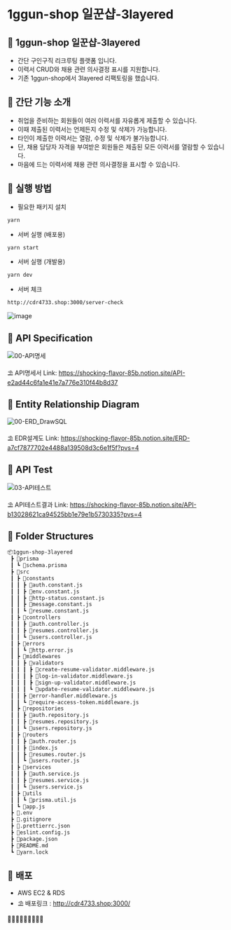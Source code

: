 # 1ggun-shop 일꾼샵-3layered

## 🍑 1ggun-shop 일꾼샵-3layered
- 간단 구인구직 리크루팅 플랫폼 입니다.
- 이력서 CRUD와 채용 관련 의사결정 표시를 지원합니다.
- 기존 1ggun-shop에서 3layered 리팩토링을 했습니다.

## 🍒 간단 기능 소개
- 취업을 준비하는 회원들이 여러 이력서를 자유롭게 제출할 수 있습니다.
- 이때 제출된 이력서는 언제든지 수정 및 삭제가 가능합니다.
- 타인이 제출한 이력서는 열람, 수정 및 삭제가 불가능합니다.
- 단, 채용 담당자 자격을 부여받은 회원들은 제출된 모든 이력서를 열람할 수 있습니다.
- 마음에 드는 이력서에 채용 관련 의사결정을 표시할 수 있습니다.

## 🍋 실행 방법

- 필요한 패키지 설치

```sh
yarn
```

- 서버 실행 (배포용)

```sh
yarn start
```

- 서버 실행 (개발용)

```sh
yarn dev
```

- 서버 체크

```sh
http://cdr4733.shop:3000/server-check
```
![image](https://github.com/CDR4733/1ggun-shop-3layered/assets/166963977/e5ce9fe5-2fc1-454a-98b6-0ed97b7be5de)



## 🍓 API Specification

![00-API명세](https://github.com/CDR4733/1ggun-shop/assets/166963977/4246cff9-4288-4f93-b7b1-e0689349ba58)


⛱️ API명세서 Link: https://shocking-flavor-85b.notion.site/API-e2ad44c6fa1e41e7a776e310f44b8d37


## 🥕 Entity Relationship Diagram

![00-ERD_DrawSQL](https://github.com/CDR4733/1ggun-shop/assets/166963977/4f0f435a-b2dc-47e5-879d-e735c27c5a54)


⛱️ EDR설계도 Link: https://shocking-flavor-85b.notion.site/ERD-a7cf7877702e4488a139508d3c6e1f5f?pvs=4


## 🍉 API Test

![03-API테스트](https://github.com/CDR4733/1ggun-shop/assets/166963977/ddcff004-af7a-4565-acad-995f9b454906)


⛱️ API테스트결과 Link: https://shocking-flavor-85b.notion.site/API-b13028621ca94525bb1e79e1b5730335?pvs=4

## 🍒 Folder Structures

```sh
📦1ggun-shop-3layered    
 ┣ 📂prisma   
 ┃ ┗ 📜schema.prisma   
 ┣ 📂src   
 ┃ ┣ 📂constants   
 ┃ ┃ ┣ 📜auth.constant.js   
 ┃ ┃ ┣ 📜env.constant.js   
 ┃ ┃ ┣ 📜http-status.constant.js   
 ┃ ┃ ┣ 📜message.constant.js   
 ┃ ┃ ┗ 📜resume.constant.js   
 ┃ ┣ 📂controllers   
 ┃ ┃ ┣ 📜auth.controller.js   
 ┃ ┃ ┣ 📜resumes.controller.js   
 ┃ ┃ ┗ 📜users.controller.js   
 ┃ ┣ 📂errors   
 ┃ ┃ ┗ 📜http.error.js   
 ┃ ┣ 📂middlewares   
 ┃ ┃ ┣ 📂validators   
 ┃ ┃ ┃ ┣ 📜create-resume-validator.middleware.js   
 ┃ ┃ ┃ ┣ 📜log-in-validator.middleware.js   
 ┃ ┃ ┃ ┣ 📜sign-up-validator.middleware.js   
 ┃ ┃ ┃ ┗ 📜update-resume-validator.middleware.js   
 ┃ ┃ ┣ 📜error-handler.middleware.js   
 ┃ ┃ ┗ 📜require-access-token.middleware.js   
 ┃ ┣ 📂repositories   
 ┃ ┃ ┣ 📜auth.repository.js   
 ┃ ┃ ┣ 📜resumes.repository.js   
 ┃ ┃ ┗ 📜users.repository.js   
 ┃ ┣ 📂routers   
 ┃ ┃ ┣ 📜auth.router.js   
 ┃ ┃ ┣ 📜index.js   
 ┃ ┃ ┣ 📜resumes.router.js   
 ┃ ┃ ┗ 📜users.router.js   
 ┃ ┣ 📂services   
 ┃ ┃ ┣ 📜auth.service.js   
 ┃ ┃ ┣ 📜resumes.service.js   
 ┃ ┃ ┗ 📜users.service.js   
 ┃ ┣ 📂utils   
 ┃ ┃ ┗ 📜prisma.util.js   
 ┃ ┗ 📜app.js   
 ┣ 📜.env   
 ┣ 📜.gitignore   
 ┣ 📜.prettierrc.json   
 ┣ 📜eslint.config.js   
 ┣ 📜package.json   
 ┣ 📜README.md   
 ┗ 📜yarn.lock   
```

## 🍌 배포
- AWS EC2 & RDS
- ⛱️ 배포링크 : http://cdr4733.shop:3000/

🍊🍋🍎🥭🍍🍑🍏🍒🍌

